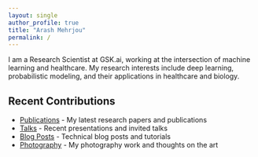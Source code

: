 ```yaml
---
layout: single
author_profile: true
title: "Arash Mehrjou"
permalink: /
---
```


I am a Research Scientist at GSK.ai, working at the intersection of machine learning and healthcare. My research interests include deep learning, probabilistic modeling, and their applications in healthcare and biology.

## Recent Contributions
- [Publications](/publications/) - My latest research papers and publications
- [Talks](/talks/) - Recent presentations and invited talks
- [Blog Posts](/posts/) - Technical blog posts and tutorials
- [Photography](/photography/) - My photography work and thoughts on the art 